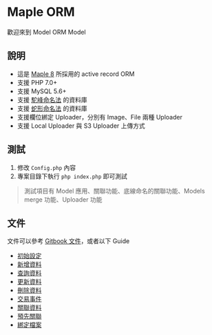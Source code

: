 # Maple ORM
歡迎來到 Model ORM Model

## 說明
* 這是 [Maple 8](https://github.com/oawu/Maple) 所採用的 active record ORM
* 支援 PHP 7.0+
* 支援 MySQL 5.6+
* 支援 [駝峰命名法](https://en.wikipedia.org/wiki/Camel_case) 的資料庫
* 支援 [蛇形命名法](https://en.wikipedia.org/wiki/Snake_case) 的資料庫
* 支援欄位綁定 Uploader，分別有 Image、File 兩種 Uploader
* 支援 Local Uploader 與 S3 Uploader 上傳方式

## 測試
1. 修改 `Config.php` 內容
2. 專案目錄下執行 `php index.php` 即可測試

> 測試項目有 Model 應用、關聯功能、底線命名的關聯功能、Models merge 功能、Uploader 功能

## 文件
文件可以參考 [Gitbook 文件](https://oawu.gitbook.io/maple-orm/)，或者以下 Guide

* [初始設定](Guide/00_config.md)
* [新增資料](Guide/01_create.md)
* [查詢資料](Guide/02_select.md)
* [更新資料](Guide/03_update.md)
* [刪除資料](Guide/04_delete.md)
* [交易事件](Guide/05_transaction.md)
* [關聯資料](Guide/06_relation.md)
* [預先關聯](Guide/07_relation.md)
* [綁定檔案](Guide/08_uploader.md)
